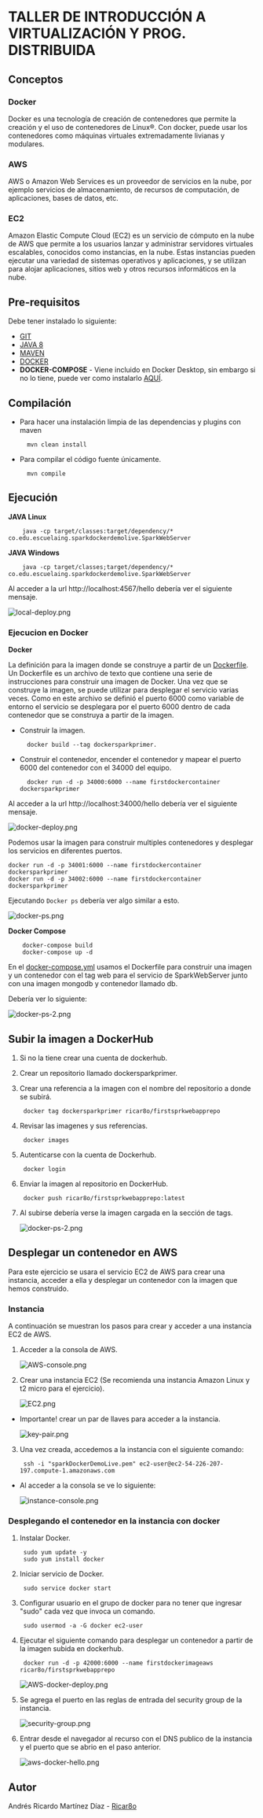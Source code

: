 # TALLER DE INTRODUCCIÓN A VIRTUALIZACIÓN Y PROG. DISTRIBUIDA

## Conceptos

### Docker
Docker es una tecnología de creación de contenedores que permite la creación y el uso de contenedores de Linux®. Con docker, puede usar los contenedores como máquinas virtuales extremadamente livianas y modulares.

### AWS
AWS o Amazon Web Services es un proveedor de servicios en la nube, por ejemplo servicios de almacenamiento, de recursos de computación, de aplicaciones, bases de datos, etc.


### EC2
Amazon Elastic Compute Cloud (EC2) es un servicio de cómputo en la nube de AWS que permite a los usuarios lanzar y administrar servidores virtuales escalables, conocidos como instancias, en la nube. Estas instancias pueden ejecutar una variedad de sistemas operativos y aplicaciones, y se utilizan para alojar aplicaciones, sitios web y otros recursos informáticos en la nube.


## Pre-requisitos

Debe tener instalado lo siguiente:

* [GIT](https://git-scm.com/book/es/v2/Inicio---Sobre-el-Control-de-Versiones-Instalación-de-Git)
* [JAVA 8](https://www.java.com/es/download/)
* [MAVEN](https://maven.apache.org)
* [DOCKER](https://www.docker.com/)
* **DOCKER-COMPOSE** - Viene incluido en Docker Desktop, sin embargo si no lo tiene, puede ver como instalarlo [AQUÍ](https://docs.docker.com/compose/install/).

## Compilación

* Para hacer una instalación limpia de las dependencias y plugins con maven

        mvn clean install

* Para compilar el código fuente únicamente.

        mvn compile

## Ejecución

**JAVA Linux**

        java -cp target/classes:target/dependency/* co.edu.escuelaing.sparkdockerdemolive.SparkWebServer

**JAVA Windows**

        java -cp target/classes;target/dependency/* co.edu.escuelaing.sparkdockerdemolive.SparkWebServer

Al acceder a la url http://localhost:4567/hello debería ver el siguiente mensaje.

![local-deploy.png](img/local-deploy.png)

### Ejecucion en Docker

**Docker**

La definición para la imagen donde se construye a partir de un [Dockerfile](Dockerfile). Un Dockerfile es un archivo de texto que contiene una serie de instrucciones para construir una imagen de Docker. Una vez que se construye la imagen, se puede utilizar para desplegar el servicio varias veces.
Como en este archivo se definió el puerto 6000 como variable de entorno el servicio se desplegara por el puerto 6000 dentro de cada contenedor que se construya a partir de la imagen.

* Construir la imagen.

        docker build --tag dockersparkprimer.

* Construir el contenedor, encender el contenedor y mapear el puerto 6000 del contenedor con el 34000 del equipo.

        docker run -d -p 34000:6000 --name firstdockercontainer dockersparkprimer

Al acceder a la url http://localhost:34000/hello debería ver el siguiente mensaje.

![docker-deploy.png](img/docker-deploy.png)


Podemos usar la imagen para construir multiples contenedores y desplegar los servicios en diferentes puertos.

    docker run -d -p 34001:6000 --name firstdockercontainer dockersparkprimer
    docker run -d -p 34002:6000 --name firstdockercontainer dockersparkprimer


Ejecutando `Docker ps` debería ver algo similar a esto.

![docker-ps.png](img/docker-ps.png)


**Docker Compose**

        docker-compose build
        docker-compose up -d

En el [docker-compose.yml](docker-compose.yml) usamos el Dockerfile para construir una imagen y un contenedor con el tag web para el servicio de SparkWebServer junto con una imagen mongodb y contenedor llamado db.

Debería ver lo siguiente:

![docker-ps-2.png](img/docker-ps-2.png)


## Subir la imagen a DockerHub

1. Si no la tiene crear una cuenta de dockerhub.
2. Crear un repositorio llamado dockersparkprimer.
3. Crear una referencia a la imagen con el nombre del repositorio a donde se subirá.

        docker tag dockersparkprimer ricar8o/firstsprkwebapprepo

4. Revisar las imagenes y sus referencias.

        docker images

5. Autenticarse con la cuenta de Dockerhub.

        docker login

6. Enviar la imagen al repositorio en DockerHub.

        docker push ricar8o/firstsprkwebapprepo:latest

7. Al subirse debería verse la imagen cargada en la sección de tags.

    ![docker-ps-2.png](img/docker-hub-tags.png)


## Desplegar un contenedor en AWS

Para este ejercicio se usara el servicio EC2 de AWS para crear una instancia, acceder a ella y desplegar un contenedor con la imagen que hemos construido.

### Instancia

A continuación se muestran los pasos para crear y acceder a una instancia EC2 de AWS.

1. Acceder a la consola de AWS.

    ![AWS-console.png](img/AWS-console.png)

2. Crear una instancia EC2 (Se recomienda una instancia Amazon Linux y t2 micro para el ejercicio).

    ![EC2.png](img/EC2.png)

*  Importante! crear un par de llaves para acceder a la instancia.

    ![key-pair.png](img/key-pair.png)

3. Una vez creada, accedemos a la instancia con el siguiente comando:

        ssh -i "sparkDockerDemoLive.pem" ec2-user@ec2-54-226-207-197.compute-1.amazonaws.com


* Al acceder a la consola se ve lo siguiente:

    ![instance-console.png](img/instance-console.png)


###  Desplegando el contenedor en la instancia con docker

1. Instalar Docker.

        sudo yum update -y
        sudo yum install docker

2. Iniciar servicio de Docker.

        sudo service docker start

3. Configurar usuario en el grupo de docker para no tener que ingresar "sudo" cada vez que invoca un comando.

        sudo usermod -a -G docker ec2-user

4. Ejecutar el siguiente comando para desplegar un contenedor a partir de la imagen subida en dockerhub.

        docker run -d -p 42000:6000 --name firstdockerimageaws ricar8o/firstsprkwebapprepo


    ![AWS-docker-deploy.png](img/AWS-docker-deploy.png)

5. Se agrega el puerto en las reglas de entrada del security group de la instancia.

    ![security-group.png](img/security-group.png)

6. Entrar desde el navegador al recurso con el DNS publico de la instancia y el puerto que se abrio en el paso anterior.

    ![aws-docker-hello.png](img/aws-docker-hello.png)


## Autor

Andrés Ricardo Martínez Díaz - [Ricar8o](https://github.com/Ricar8o)